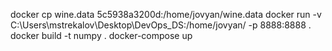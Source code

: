 docker cp wine.data 5c5938a3200d:/home/jovyan/wine.data
docker run -v C:\Users\mstrekalov\Desktop\DevOps_DS:/home/jovyan/ -p 8888:8888 .
docker build -t numpy .
docker-compose up